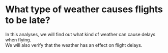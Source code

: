 # What type of weather causes flights to be late?

In this analyses, we will find out what kind of weather can cause delays when flying.<br>
We will also verify that the weather has an effect on flight delays.
